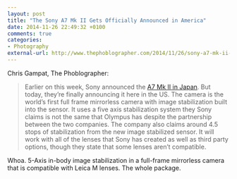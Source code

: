 ```yaml
---
layout: post
title: "The Sony A7 Mk II Gets Officially Announced in America"
date: 2014-11-26 22:49:32 +0100
comments: true
categories: 
- Photography
external-url: http://www.thephoblographer.com/2014/11/26/sony-a7-mk-ii-gets-officially-announced-america/
---
```


Chris Gampat, The Phoblographer:

> Earlier on this week, Sony announced the [A7 Mk II in Japan](http://www.thephoblographer.com/2014/11/20/new-sony-a7-mk-ii-features-5-axis-stabilization/). But today, they’re finally announcing it here in the US. The camera is the world’s first full frame mirrorless camera with image stabilization built into the sensor. It uses a five axis stabilization system they Sony claims is not the same that Olympus has despite the partnership between the two companies. The company also claims around 4.5 stops of stabilization from the new image stabilized sensor. It will work with all of the lenses that Sony has created as well as third party options, though they state that some lenses aren’t compatible.

Whoa. 5-Axis in-body image stabilization in a full-frame mirrorless camera that is compatible with Leica M lenses. The whole package.